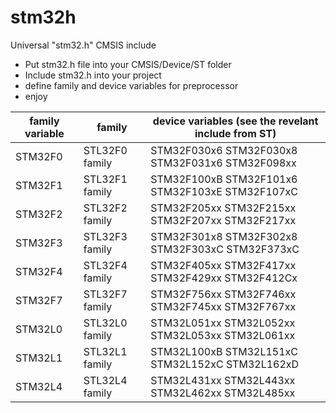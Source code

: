 # stm32h
Universal "stm32.h" CMSIS include 
+ Put stm32.h file into your CMSIS/Device/ST folder
+ Include stm32.h into your project
+ define family and device variables for preprocessor
+ enjoy

|family variable | family             | device variables (see the revelant include from ST)|
|----------------|--------------------|-------------------------------------------------|
| STM32F0        | STL32F0 family     | STM32F030x6 STM32F030x8 STM32F031x6 STM32F098xx |
| STM32F1        | STL32F1 family     | STM32F100xB STM32F101x6 STM32F103xE STM32F107xC |
| STM32F2        | STL32F2 family     | STM32F205xx STM32F215xx STM32F207xx STM32F217xx |
| STM32F3        | STL32F3 family     | STM32F301x8 STM32F302x8 STM32F303xC STM32F373xC |
| STM32F4        | STL32F4 family     | STM32F405xx STM32F417xx STM32F429xx STM32F412Cx |
| STM32F7        | STL32F7 family     | STM32F756xx STM32F746xx STM32F745xx STM32F767xx |
| STM32L0        | STL32L0 family     | STM32L051xx STM32L052xx STM32L053xx STM32L061xx |
| STM32L1        | STL32L1 family     | STM32L100xB STM32L151xC STM32L152xC STM32L162xD |
| STM32L4        | STL32L4 family     | STM32L431xx STM32L443xx STM32L462xx STM32L485xx |
